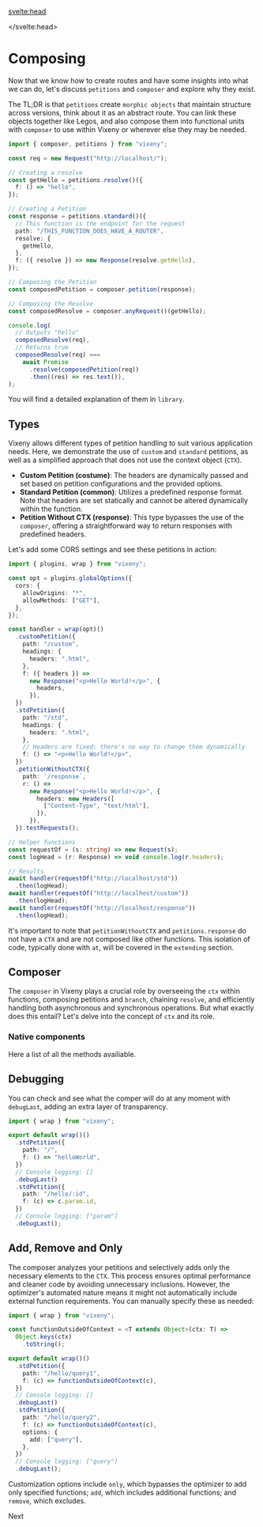 <script>
  import FancyLink from '$lib/components/FancyLink.svelte';
  import ListOfComponents from '$lib/components/listOfComponets.svelte';

</script>

<svelte:head>

<script src='/prism.mjs' defer></script>
<title>Morphism - Vixeny Framework</title>
  <meta name="description" content="Understanding morphism in the Vixeny framework. Learn how to create and compose petitions and resolves for effective routing and functional programming." />
  <meta name="keywords" content="Vixeny, morphism, routing, web development, petitions, composer, JavaScript, TypeScript, functional programming, web framework" />
  <meta name="author" content="Vixeny Team" />

</svelte:head>

# Composing

Now that we know how to create routes and have some insights into what we can
do, let's discuss `petitions` and `composer` and explore why they exist.

The TL;DR is that `petitions` create `morphic objects` that maintain structure
across versions, think about it as an abstract route. You can link these objects
together like Legos, and also compose them into functional units with `composer`
to use within Vixeny or wherever else they may be needed.

```ts
import { composer, petitions } from "vixeny";

const req = new Request("http://localhost/");

// Creating a resolve
const getHello = petitions.resolve()({
  f: () => "hello",
});

// Creating a Petition
const response = petitions.standard()({
  // This function is the endpoint for the request
  path: "/THIS_FUNCTION_DOES_HAVE_A_ROUTER",
  resolve: {
    getHello,
  },
  f: ({ resolve }) => new Response(resolve.getHello),
});

// Composing the Petition
const composedPetition = composer.petition(response);

// Composing the Resolve
const composedResolve = composer.anyRequest()(getHello);

console.log(
  // Outputs "hello"
  composedResolve(req),
  // Returns true
  composedResolve(req) ===
    await Promise
      .resolve(composedPetition(req))
      .then((res) => res.text()),
);
```

You will find a detailed explanation of them in `library`.

## Types

Vixeny allows different types of petition handling to suit various application
needs. Here, we demonstrate the use of `custom` and `standard` petitions, as
well as a simplified approach that does not use the context object (`CTX`).

- **Custom Petition (costume)**: The headers are dynamically passed and set
  based on petition configurations and the provided options.
- **Standard Petition (common)**: Utilizes a predefined response format. Note
  that headers are set statically and cannot be altered dynamically within the
  function.
- **Petition Without CTX (response)**: This type bypasses the use of the
  `composer`, offering a straightforward way to return responses with predefined
  headers.

Let's add some CORS settings and see these petitions in action:

```ts
import { plugins, wrap } from "vixeny";

const opt = plugins.globalOptions({
  cors: {
    allowOrigins: "*",
    allowMethods: ["GET"],
  },
});

const handler = wrap(opt)()
  .customPetition({
    path: "/custom",
    headings: {
      headers: ".html",
    },
    f: ({ headers }) =>
      new Response("<p>Hello World!</p>", {
        headers,
      }),
  })
  .stdPetition({
    path: "/std",
    headings: {
      headers: ".html",
    },
    // Headers are fixed; there's no way to change them dynamically
    f: () => "<p>Hello World!</p>",
  })
  .petitionWithoutCTX({
    path: `/response`,
    r: () =>
      new Response("<p>Hello World!</p>", {
        headers: new Headers([
          ["Content-Type", "text/html"],
        ]),
      }),
  }).testRequests();

// Helper functions
const requestOf = (s: string) => new Request(s);
const logHead = (r: Response) => void console.log(r.headers);

// Results
await handler(requestOf("http://localhost/std"))
  .then(logHead);
await handler(requestOf("http://localhost/custom"))
  .then(logHead);
await handler(requestOf("http://localhost/response"))
  .then(logHead);
```

It's important to note that `petitionWithoutCTX` and `petitions.response` do not
have a `CTX` and are not composed like other functions. This isolation of code,
typically done with `at`, will be covered in the `extending` section.

## Composer

The `composer` in Vixeny plays a crucial role by overseeing the `ctx` within
functions, composing petitions and `branch`, chaining `resolve`, and efficiently
handling both asynchronous and synchronous operations. But what exactly does
this entail? Let's delve into the concept of `ctx` and its role.

### Native components

Here a list of all the methods availiable.

<ListOfComponents />

## Debugging

You can check and see what the comper will do at any moment with `debugLast`,
adding an extra layer of transparency.

```typescript
import { wrap } from "vixeny";

export default wrap()()
  .stdPetition({
    path: "/",
    f: () => "helloWorld",
  })
  // Console logging: []
  .debugLast()
  .stdPetition({
    path: "/hello/:id",
    f: (c) => c.param.id,
  })
  // Console logging: ["param"]
  .debugLast();
```

## Add, Remove and Only

The composer analyzes your petitions and selectively adds only the necessary
elements to the `CTX`. This process ensures optimal performance and cleaner code
by avoiding unnecessary inclusions. However, the optimizer's automated nature
means it might not automatically include external function requirements. You can
manually specify these as needed:

```typescript
import { wrap } from "vixeny";

const functionOutsideOfContext = <T extends Object>(ctx: T) =>
  Object.keys(ctx)
    .toString();

export default wrap()()
  .stdPetition({
    path: "/hello/query1",
    f: (c) => functionOutsideOfContext(c),
  })
  // Console logging: []
  .debugLast()
  .stdPetition({
    path: "/hello/query2",
    f: (c) => functionOutsideOfContext(c),
    options: {
      add: ["query"],
    },
  })
  // Console logging: ["query"]
  .debugLast();
```

Customization options include `only`, which bypasses the optimizer to add only
specified functions; `add`, which includes additional functions; and `remove`,
which excludes.

<FancyLink href="/framework/extending">Next</FancyLink>
